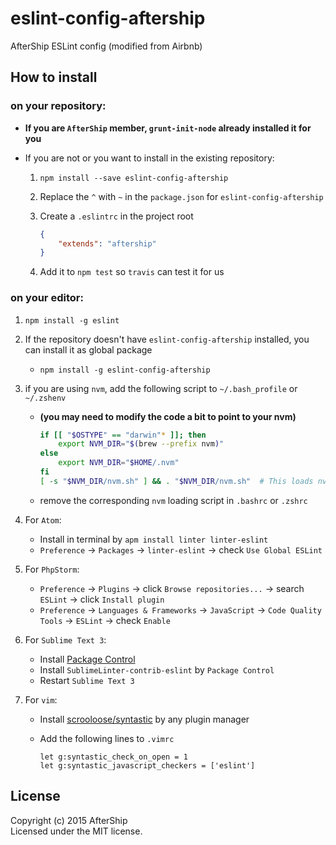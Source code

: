 # eslint-config-aftership

AfterShip ESLint config (modified from Airbnb)

## How to install

### on your repository:
- **If you are `AfterShip` member, `grunt-init-node` already installed it for you**

- If you are not or you want to install in the existing repository:
	1. `npm install --save eslint-config-aftership`

	2. Replace the `^` with `~` in the `package.json` for `eslint-config-aftership`

	3. Create a `.eslintrc` in the project root

		```json
		{
			"extends": "aftership"
		}
		```

	4. Add it to `npm test` so `travis` can test it for us

### on your editor:
1. `npm install -g eslint`

2. If the repository doesn't have `eslint-config-aftership` installed, you can install it as global package
	- `npm install -g eslint-config-aftership`

3. if you are using `nvm`, add the following script to `~/.bash_profile` or `~/.zshenv`
	- **(you may need to modify the code a bit to point to your nvm)**

		```bash
		if [[ "$OSTYPE" == "darwin"* ]]; then
			export NVM_DIR="$(brew --prefix nvm)"
		else
			export NVM_DIR="$HOME/.nvm"
		fi
		[ -s "$NVM_DIR/nvm.sh" ] && . "$NVM_DIR/nvm.sh"  # This loads nvm
		```

	- remove the corresponding `nvm` loading script in `.bashrc` or `.zshrc`

4. For `Atom`:
	- Install in terminal by `apm install linter linter-eslint`
	- `Preference` -> `Packages` -> `linter-eslint` -> check `Use Global ESLint`

5. For `PhpStorm`:
	- `Preference` -> `Plugins` -> click `Browse repositories...` -> search `ESLint` -> click `Install plugin`
	- `Preference` -> `Languages & Frameworks` -> `JavaScript` -> `Code Quality Tools` -> `ESLint` -> check `Enable`

6. For `Sublime Text 3`:
	- Install [Package Control](https://packagecontrol.io/installation)
	- Install `SublimeLinter-contrib-eslint` by `Package Control`
	- Restart `Sublime Text 3`

7. For `vim`:
	- Install [scrooloose/syntastic](https://github.com/scrooloose/syntastic) by any plugin manager
	- Add the following lines to `.vimrc`

		```vimrc
		let g:syntastic_check_on_open = 1
		let g:syntastic_javascript_checkers = ['eslint']
		```

## License
Copyright (c) 2015 AfterShip  
Licensed under the MIT license.
